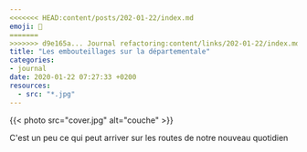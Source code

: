 ```yaml
---
<<<<<<< HEAD:content/posts/202-01-22/index.md
emoji: 🐎
=======
>>>>>>> d9e165a... Journal refactoring:content/links/202-01-22/index.md
title: "Les embouteillages sur la départementale"
categories:
- journal
date: 2020-01-22 07:27:33 +0200
resources:
  - src: "*.jpg"
---
```

{{< photo src="cover.jpg" alt="couche" >}}

C'est un peu ce qui peut arriver sur les routes de notre nouveau quotidien
